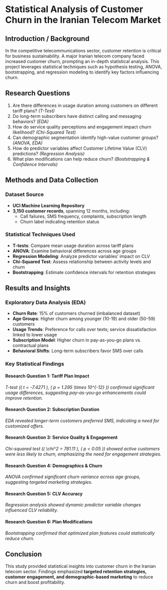 # Statistical Analysis of Customer Churn in the Iranian Telecom Market 

## Introduction / Background  
In the competitive telecommunications sector, customer retention is critical for business sustainability. A major Iranian telecom company faced increased customer churn, prompting an in-depth statistical analysis. This project leverages statistical techniques such as hypothesis testing, ANOVA, bootstrapping, and regression modeling to identify key factors influencing churn.  

## Research Questions  
1. Are there differences in usage duration among customers on different tariff plans? *(T-Test)*  
2. Do long-term subscribers have distinct calling and messaging behaviors? *(EDA)*  
3. How do service quality perceptions and engagement impact churn likelihood? *(Chi-Squared Test)*  
4. Can demographic segmentation identify high-value customer groups? *(ANOVA, EDA)*  
5. How do predictor variables affect Customer Lifetime Value (CLV) predictions? *(Regression Analysis)*  
6. What plan modifications can help reduce churn? *(Bootstrapping & Confidence Intervals)*  

## Methods and Data Collection  
### Dataset Source  
- **UCI Machine Learning Repository**  
- **3,150 customer records**, spanning 12 months, including:  
  - Call failures, SMS frequency, complaints, subscription length  
  - Churn label indicating retention status  

### Statistical Techniques Used  
- **T-tests**: Compare mean usage duration across tariff plans  
- **ANOVA**: Examine behavioral differences across age groups  
- **Regression Modeling**: Analyze predictor variables’ impact on CLV  
- **Chi-Squared Test**: Assess relationship between activity levels and churn  
- **Bootstrapping**: Estimate confidence intervals for retention strategies  

## Results and Insights  
### Exploratory Data Analysis (EDA)  
- **Churn Rate**: 15% of customers churned (imbalanced dataset)  
- **Age Groups**: Higher churn among younger (10-19) and older (50-59) customers  
- **Usage Trends**: Preference for calls over texts; service dissatisfaction linked to lower usage  
- **Subscription Model**: Higher churn in pay-as-you-go plans vs. contractual plans  
- **Behavioral Shifts**: Long-term subscribers favor SMS over calls  

### Key Statistical Findings  
#### Research Question 1: Tariff Plan Impact  
*T-test (\( t = -7.4271 \), \( p = 1.295 \times 10^{-12} \)) confirmed significant usage differences, suggesting pay-as-you-go enhancements could improve retention.*  

#### Research Question 2: Subscription Duration  
*EDA revealed longer-term customers preferred SMS, indicating a need for customized offers.*  

#### Research Question 3: Service Quality & Engagement  
*Chi-squared test (\( \chi^2 = 781.11 \), \( p < 0.05 \)) showed active customers were less likely to churn, emphasizing the need for engagement strategies.*  

#### Research Question 4: Demographics & Churn  
*ANOVA confirmed significant churn variance across age groups, suggesting targeted marketing strategies.*  

#### Research Question 5: CLV Accuracy  
*Regression analysis showed dynamic predictor variable changes influenced CLV reliability.*  

#### Research Question 6: Plan Modifications  
*Bootstrapping confirmed that optimized plan features could statistically reduce churn.*  

## Conclusion  
This study provided statistical insights into customer churn in the Iranian telecom sector. Findings emphasized **targeted retention strategies, customer engagement, and demographic-based marketing** to reduce churn and boost profitability.  


